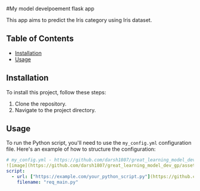 #My model develpoement flask app 

This app aims to predict the Iris category using Iris dataset.

## Table of Contents
- [Installation](#installation)
- [Usage](#usage)

## Installation

To install this project, follow these steps:
1. Clone the repository.
2. Navigate to the project directory.


## Usage
To run the Python script, you'll need to use the `my_config.yml` configuration file. Here's an example of how to structure the configuration:

```yaml
# my_config.yml - https://github.com/darsh1807/great_learning_model_dev_gp/blob/main/.github/workflows/my_config.yml
![image](https://github.com/darsh1807/great_learning_model_dev_gp/assets/58906873/3511c255-77c8-4c5f-aa29-cb3e4fe9d1bd)
script:
  - url: ["https://example.com/your_python_script.py"](https://github.com/darsh1807/great_learning_model_dev_gp/blob/main/req_main.py)
    filename: "req_main.py"

